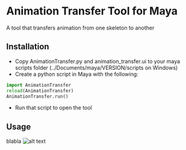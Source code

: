 # Animation Transfer Tool for Maya
A tool that transfers animation from one skeleton to another

## Installation
  * Copy AnimationTransfer.py and animation_transfer.ui to your maya scripts folder (../Documents/maya/VERSION/scripts on Windows)
  * Create a python script in Maya with the following:
   ```python
   import AnimationTransfer
   reload(AnimationTransfer)
   AnimationTransfer.run()
   ```
  * Run that script to open the tool

## Usage

blabla
![alt text](https://i.imgur.com/4PgV9fD.png "Script in action")
